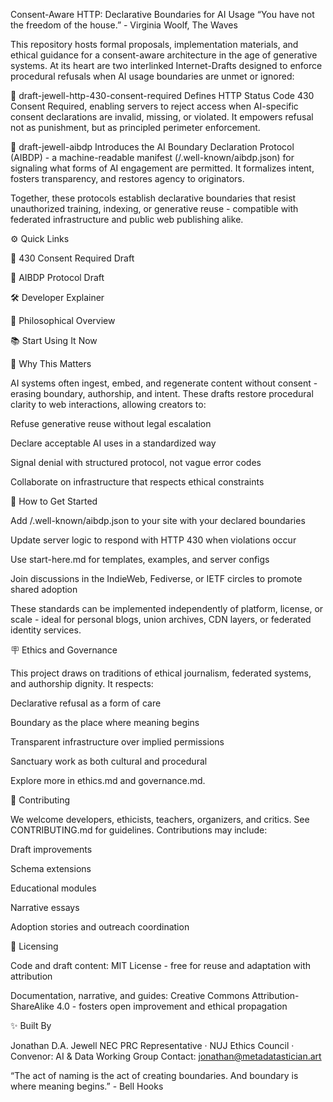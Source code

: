 Consent-Aware HTTP: Declarative Boundaries for AI Usage
“You have not the freedom of the house.” - Virginia Woolf, The Waves

This repository hosts formal proposals, implementation materials, and ethical guidance for a consent-aware architecture in the age of generative systems. At its heart are two interlinked Internet-Drafts designed to enforce procedural refusals when AI usage boundaries are unmet or ignored:

🚦 draft-jewell-http-430-consent-required
Defines HTTP Status Code 430 Consent Required, enabling servers to reject access when AI-specific consent declarations are invalid, missing, or violated. It empowers refusal not as punishment, but as principled perimeter enforcement.

🧭 draft-jewell-aibdp
Introduces the AI Boundary Declaration Protocol (AIBDP) - a machine-readable manifest (/.well-known/aibdp.json) for signaling what forms of AI engagement are permitted. It formalizes intent, fosters transparency, and restores agency to originators.

Together, these protocols establish declarative boundaries that resist unauthorized training, indexing, or generative reuse - compatible with federated infrastructure and public web publishing alike.



⚙️ Quick Links

📜 430 Consent Required Draft

📜 AIBDP Protocol Draft

🛠 Developer Explainer

🧠 Philosophical Overview

📚 Start Using It Now

🌱 Why This Matters

AI systems often ingest, embed, and regenerate content without consent - erasing boundary, authorship, and intent. These drafts restore procedural clarity to web interactions, allowing creators to:

Refuse generative reuse without legal escalation

Declare acceptable AI uses in a standardized way

Signal denial with structured protocol, not vague error codes

Collaborate on infrastructure that respects ethical constraints

🧩 How to Get Started

Add /.well-known/aibdp.json to your site with your declared boundaries

Update server logic to respond with HTTP 430 when violations occur

Use start-here.md for templates, examples, and server configs

Join discussions in the IndieWeb, Fediverse, or IETF circles to promote shared adoption

These standards can be implemented independently of platform, license, or scale - ideal for personal blogs, union archives, CDN layers, or federated identity services.

🪧 Ethics and Governance

This project draws on traditions of ethical journalism, federated systems, and authorship dignity. It respects:

Declarative refusal as a form of care

Boundary as the place where meaning begins

Transparent infrastructure over implied permissions

Sanctuary work as both cultural and procedural

Explore more in ethics.md and governance.md.

👥 Contributing

We welcome developers, ethicists, teachers, organizers, and critics. See CONTRIBUTING.md for guidelines. Contributions may include:

Draft improvements

Schema extensions

Educational modules

Narrative essays

Adoption stories and outreach coordination

🧾 Licensing

Code and draft content: 
MIT License - free for reuse and adaptation with attribution

Documentation, narrative, and guides: 
Creative Commons Attribution-ShareAlike 4.0 - fosters open improvement and ethical propagation

✨ Built By

Jonathan D.A. Jewell NEC PRC Representative 
· NUJ Ethics Council
· Convenor: AI & Data Working Group 
Contact: jonathan@metadatastician.art

“The act of naming is the act of creating boundaries. And boundary is where meaning begins.” - Bell Hooks
